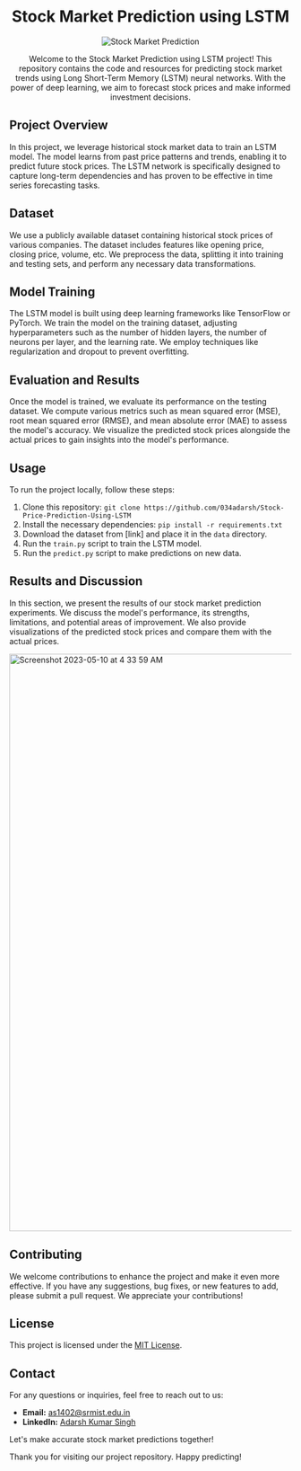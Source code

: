 <h1 align="center">Stock Market Prediction using LSTM</h1>

<p align="center">
  <img src="images/stock-market.png" alt="Stock Market Prediction" />
</p>

<p align="center">
  Welcome to the Stock Market Prediction using LSTM project! This repository contains the code and resources for predicting stock market trends using Long Short-Term Memory (LSTM) neural networks. With the power of deep learning, we aim to forecast stock prices and make informed investment decisions.
</p>

## Project Overview
In this project, we leverage historical stock market data to train an LSTM model. The model learns from past price patterns and trends, enabling it to predict future stock prices. The LSTM network is specifically designed to capture long-term dependencies and has proven to be effective in time series forecasting tasks.

## Dataset
We use a publicly available dataset containing historical stock prices of various companies. The dataset includes features like opening price, closing price, volume, etc. We preprocess the data, splitting it into training and testing sets, and perform any necessary data transformations.

## Model Training
The LSTM model is built using deep learning frameworks like TensorFlow or PyTorch. We train the model on the training dataset, adjusting hyperparameters such as the number of hidden layers, the number of neurons per layer, and the learning rate. We employ techniques like regularization and dropout to prevent overfitting.

## Evaluation and Results
Once the model is trained, we evaluate its performance on the testing dataset. We compute various metrics such as mean squared error (MSE), root mean squared error (RMSE), and mean absolute error (MAE) to assess the model's accuracy. We visualize the predicted stock prices alongside the actual prices to gain insights into the model's performance.

## Usage
To run the project locally, follow these steps:
1. Clone this repository: `git clone https://github.com/034adarsh/Stock-Price-Prediction-Using-LSTM`
2. Install the necessary dependencies: `pip install -r requirements.txt`
3. Download the dataset from [link] and place it in the `data` directory.
4. Run the `train.py` script to train the LSTM model.
5. Run the `predict.py` script to make predictions on new data.

## Results and Discussion
In this section, we present the results of our stock market prediction experiments. We discuss the model's performance, its strengths, limitations, and potential areas of improvement. We also provide visualizations of the predicted stock prices and compare them with the actual prices.

<img width="1028" alt="Screenshot 2023-05-10 at 4 33 59 AM" src="https://github.com/034adarsh/Stock-Price-Prediction-Using-LSTM/assets/95336274/2590dc7b-29bb-45ae-b0a2-1bf869db0125">

## Contributing
We welcome contributions to enhance the project and make it even more effective. If you have any suggestions, bug fixes, or new features to add, please submit a pull request. We appreciate your contributions!

## License
This project is licensed under the [MIT License](LICENSE).

## Contact
For any questions or inquiries, feel free to reach out to us:
- **Email:** as1402@srmist.edu.in
- **LinkedIn:** [Adarsh Kumar Singh](https://www.linkedin.com/in/adarsh-kumar-singh-3aa172201/)

Let's make accurate stock market predictions together!

Thank you for visiting our project repository. Happy predicting!
